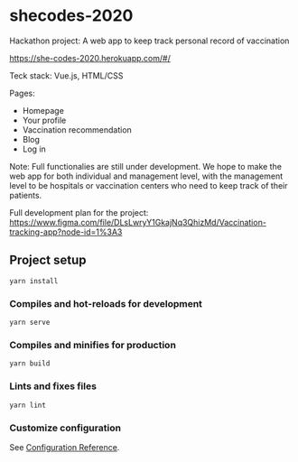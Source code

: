 # shecodes-2020

Hackathon project: A web app to keep track personal record of vaccination

https://she-codes-2020.herokuapp.com/#/

Teck stack: Vue.js, HTML/CSS

Pages: 
- Homepage
- Your profile
- Vaccination recommendation
- Blog
- Log in

Note: Full functionalies are still under development. We hope to make the web app for both individual and management level, with the management level to be hospitals or vaccination centers who need to keep track of their patients. 

Full development plan for the project: https://www.figma.com/file/DLsLwryY1GkajNq3QhizMd/Vaccination-tracking-app?node-id=1%3A3

## Project setup
```
yarn install
```

### Compiles and hot-reloads for development
```
yarn serve
```

### Compiles and minifies for production
```
yarn build
```

### Lints and fixes files
```
yarn lint
```

### Customize configuration
See [Configuration Reference](https://cli.vuejs.org/config/).

